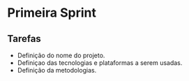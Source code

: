 # Primeira Sprint 

## Tarefas

- Definição do nome do projeto.
- Definiçao das tecnologias e plataformas a serem usadas.
- Definição da metodologias.